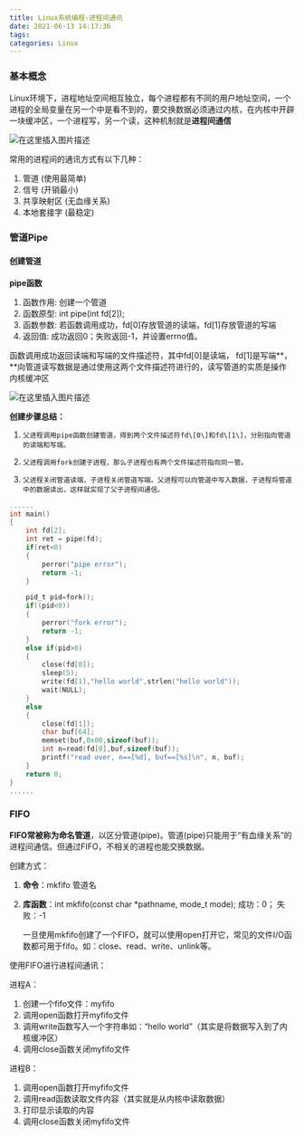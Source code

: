 ```yaml
---
title: Linux系统编程-进程间通讯
date: 2021-06-13 14:17:36
tags: 
categories: Linux
---
```



### 基本概念

Linux环境下，进程地址空间相互独立，每个进程都有不同的用户地址空间，一个进程的全局变量在另一个中是看不到的，要交换数据必须通过内核，在内核中开辟一块缓冲区，一个进程写，另一个读，这种机制就是**进程间通信**

![在这里插入图片描述](https://img-blog.csdnimg.cn/20210613141653818.png)

<!--more-->
常用的进程间的通讯方式有以下几种：

1.  管道 \(使用最简单\)
2.  信号 \(开销最小\)
3.  共享映射区 \(无血缘关系\)
4.  本地套接字 \(最稳定\)

### 管道Pipe

#### 创建管道

**pipe函数**

1.  函数作用: 创建一个管道
2.  函数原型: int pipe\(int fd\[2\]\);
3.  函数参数: 若函数调用成功，fd\[0\]存放管道的读端，fd\[1\]存放管道的写端
4.  返回值: 成功返回0；失败返回-1，并设置errno值。

函数调用成功返回读端和写端的文件描述符，其中fd\[0\]是读端， fd\[1\]是写端\*\*，\*\*向管道读写数据是通过使用这两个文件描述符进行的，读写管道的实质是操作内核缓冲区

![在这里插入图片描述](https://img-blog.csdnimg.cn/2021061314171373.png?x-oss-process=image/watermark,type_ZmFuZ3poZW5naGVpdGk,shadow_10,text_aHR0cHM6Ly9ibG9nLmNzZG4ubmV0L0hhb190b3A=,size_16,color_FFFFFF,t_70)

**创建步骤总结：**

 1.     父进程调用pipe函数创建管道，得到两个文件描述符fd\[0\]和fd\[1\]，分别指向管道的读端和写端。
 2.     父进程调用fork创建子进程，那么子进程也有两个文件描述符指向同一管。
 3.     父进程关闭管道读端，子进程关闭管道写端。父进程可以向管道中写入数据，子进程将管道中的数据读出，这样就实现了父子进程间通信。

```c
......
int main()
{
    int fd[2];
    int ret = pipe(fd);
    if(ret<0)
    {
        perror("pipe error");
        return -1;
    }

    pid_t pid=fork();
    if((pid<0))
    {
        perror("fork error");
        return -1;
    }
    else if(pid>0)
    {
        close(fd[0]);
        sleep(5);
        write(fd[1],"hello world",strlen("hello world"));
        wait(NULL);
    }
    else
    {
        close(fd[1]);
        char buf[64];
        memset(buf,0x00,sizeof(buf));
        int n=read(fd[0],buf,sizeof(buf));
        printf("read over, n==[%d], buf==[%s]\n", n, buf);
    }
    return 0;
}
......
```

### FIFO

**FIFO常被称为命名管道**，以区分管道\(pipe\)。管道\(pipe\)只能用于“有血缘关系”的进程间通信。但通过FIFO，不相关的进程也能交换数据。

创建方式：

1.  **命令**：mkfifo 管道名

2.  **库函数**：int mkfifo\(const char \*pathname, mode\_t mode\); 成功：0； 失败：-1

    一旦使用mkfifo创建了一个FIFO，就可以使用open打开它，常见的文件I/O函数都可用于fifo。如：close、read、write、unlink等。

使用FIFO进行进程间通讯：

进程A：

1.  创建一个fifo文件：myfifo
2.  调用open函数打开myfifo文件
3.  调用write函数写入一个字符串如：“hello world”（其实是将数据写入到了内核缓冲区）
4.  调用close函数关闭myfifo文件

进程B：

1.  调用open函数打开myfifo文件
2.  调用read函数读取文件内容（其实就是从内核中读取数据）
3.  打印显示读取的内容
4.  调用close函数关闭myfifo文件